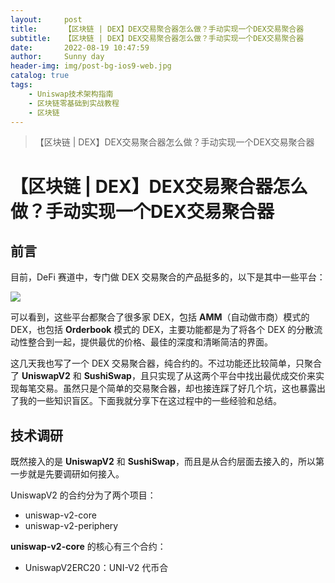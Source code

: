 ```yaml
---
layout:     post
title:      【区块链 | DEX】DEX交易聚合器怎么做？手动实现一个DEX交易聚合器
subtitle:   【区块链 | DEX】DEX交易聚合器怎么做？手动实现一个DEX交易聚合器
date:       2022-08-19 10:47:59
author:     Sunny day
header-img: img/post-bg-ios9-web.jpg
catalog: true
tags:
    - Uniswap技术架构指南
    - 区块链零基础到实战教程
    - 区块链
---
```


>【区块链 | DEX】DEX交易聚合器怎么做？手动实现一个DEX交易聚合器

# 【区块链 | DEX】DEX交易聚合器怎么做？手动实现一个DEX交易聚合器


## 前言

目前，DeFi 赛道中，专门做 DEX 交易聚合的产品挺多的，以下是其中一些平台：

![](https://img-blog.csdnimg.cn/img_convert/99a5d337ab79c4609000db4586e69afe.png)

可以看到，这些平台都聚合了很多家 DEX，包括 **AMM**（自动做市商）模式的 DEX，也包括 **Orderbook** 模式的 DEX，主要功能都是为了将各个 DEX 的分散流动性整合到一起，提供最优的价格、最佳的深度和清晰简洁的界面。

这几天我也写了一个 DEX 交易聚合器，纯合约的。不过功能还比较简单，只聚合了 **UniswapV2** 和 **SushiSwap**，且只实现了从这两个平台中找出最优成交价来实现每笔交易。虽然只是个简单的交易聚合器，却也接连踩了好几个坑，这也暴露出了我的一些知识盲区。下面我就分享下在这过程中的一些经验和总结。

## 技术调研

既然接入的是 **UniswapV2** 和 **SushiSwap**，而且是从合约层面去接入的，所以第一步就是先要调研如何接入。

UniswapV2 的合约分为了两个项目：

* uniswap-v2-core
* uniswap-v2-periphery

**uniswap-v2-core** 的核心有三个合约：

* UniswapV2ERC20：UNI-V2 代币合

